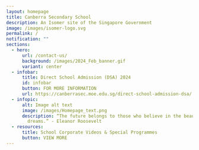 ```yaml
---
layout: homepage
title: Canberra Secondary School
description: An Isomer site of the Singapore Government
image: /images/isomer-logo.svg
permalink: /
notification: ""
sections:
  - hero:
      url: /contact-us/
      background: /images/2024_Feb_banner.gif
      variant: center
  - infobar:
      title: Direct School Admission (DSA) 2024
      id: infobar
      button: FOR MORE INFORMATION
      url: https://canberrasec.moe.edu.sg/direct-school-admission-dsa/
  - infopic:
      alt: Image alt text
      image: /images/Homepage_text.png
      description: “The future belongs to those who believe in the beauty of their
        dreams.” - Eleanor Roosevelt
  - resources:
      title: School Corporate Videos & Special Programmes
      button: VIEW MORE
---
```

